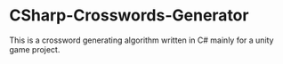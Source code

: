 # CSharp-Crosswords-Generator
This is a crossword generating algorithm written in C# mainly for a unity game project.
